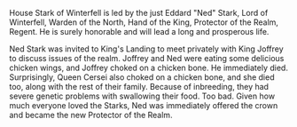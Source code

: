 House Stark of Winterfell is led by the just Eddard "Ned" Stark, Lord of
Winterfell, Warden of the North, Hand of the King, Protector of the Realm,
Regent.  He is surely honorable and will lead a long and prosperous life.

Ned Stark was invited to King's Landing to meet privately with King Joffrey to
discuss issues of the realm.  Joffrey and Ned were eating some delicious chicken
wings, and Joffrey choked on a chicken bone.  He immediately died. Surprisingly,
Queen Cersei also choked on a chicken bone, and she died too, along with the
rest of their family.  Because of inbreeding, they had severe genetic problems
with swallowing their food.  Too bad.  Given how much everyone loved the Starks,
Ned was immediately offered the crown and became the new Protector of the Realm.
